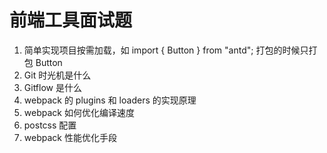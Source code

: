 # 前端工具面试题



1. 简单实现项目按需加载，如 import { Button } from "antd"; 打包的时候只打包 Button
2. Git 时光机是什么
3. Gitflow 是什么
4. webpack 的 plugins 和 loaders 的实现原理
5. webpack 如何优化编译速度
6. postcss 配置
7. webpack 性能优化手段